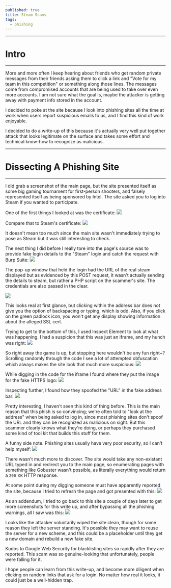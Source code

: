 ```yaml
---
published: true
title: Steam Scams
tags:
  - phishing
---
```

-----
# Intro
-----
More and more often I keep hearing about friends who get random private messages from their friends asking them to click a link and "Vote for my team in this competition" or something along those lines. The messages come from compromised accounts that are being used to take over even more accounts. I am not sure what the goal is, maybe the attacker is getting away with payment info stored in the account.

I decided to poke at the site because I look into phishing sites all the time at work when users report suspicious emails to us, and I find this kind of work enjoyable.

I decided to do a write-up of this because it's actually very well put together attack that looks legitimate on the surface and takes some effort and technical know-how to recognize as malicious.

-----
# Dissecting A Phishing Site
-----
I did grab a screenshot of the main page, but the site presented itself as some big gaming tournament for first-person shooters, and falsely represented itself as being sponsored by Intel. The site asked you to log into Steam if you wanted to participate.

One of the first things I looked at was the certificate:
![]({{site.baseurl}}/assets/images/steam_phish/9.png)

Compare that to Steam's certificate:
![]({{site.baseurl}}/assets/images/steam_phish/8.png)

It doesn't mean too much since the main site wasn't immediately trying to pose as Steam but it was still interesting to check. 

The next thing I did before I really tore into the page's source was to provide fake login details to the "Steam" login and catch the request with Burp Suite:
![]({{site.baseurl}}/assets/images/steam_phish/1.png)

The pop-up window that held the login had the URL of the real steam displayed but as evidenced by this POST request, it wasn't actually sending the details to steam, but rather a PHP script on the scammer's site. The credentials are also passed in the clear.

![]({{site.baseurl}}/assets/images/steam_phish/2.jpg)

This looks real at first glance, but clicking within the address bar does not give you the option of backspacing or typing, which is odd. Also, if you click on the green padlock icon, you won't get any display showing information about the alleged SSL cert.

Trying to get to the bottom of this, I used Inspect Element to look at what was happening. I had a suspicion that this was just an iframe, and my hunch was right:
![]({{site.baseurl}}/assets/images/steam_phish/3.png)

So right away the game is up, but stopping here wouldn't be any fun right~? Scrolling randomly through the code I see a lot of attempted obfuscation which always makes the site look that much more suspicious:
![]({{site.baseurl}}/assets/images/steam_phish/4.png)

While digging in the code for the iframe I found where they put the image for the fake HTTPS logo:
![]({{site.baseurl}}/assets/images/steam_phish/5.png)

Inspecting further, I found how they spoofed the "URL" in the fake address bar:
![]({{site.baseurl}}/assets/images/steam_phish/6.jpg)

Pretty interesting, I haven't seen this kind of thing before. This is the main reason that this phish is so convincing; we're often told to "look at the address" when being asked to log in, since most phishing sites don't spoof the URL and they can be recognized as malicious on sight. But this scammer clearly knows what they're doing, or perhaps they purchased some kind of tool kit that builds this stuff for them.

A funny side note. Phishing sites usually have very poor security, so I can't help myself:
![]({{site.baseurl}}/assets/images/steam_phish/7.jpg)

There wasn't much more to discover. The site would take any non-existant URL typed in and redirect you to the main page, so enumerating pages with something like Gobuster wasn't possible, as literally everything would return a `200 OK` HTTP response.

At some point during my digging someone must have apparently reported the site, because I tried to refresh the page and got presented with this:
![]({{site.baseurl}}/assets/images/steam_phish/10.jpg)

As an addendum, I tried to go back to this site a couple of days later to get more screenshots for this write up, and after bypassing all the phishing warnings, all I saw was this:
![]({{site.baseurl}}/assets/images/steam_phish/11.png)

Looks like the attacker voluntarily wiped the site clean, though for some reason they left the server standing. It's possible they may want to reuse the server for a new scheme, and this could be a placeholder until they get a new domain and rebuild a new fake site.

Kudos to Google Web Security for blacklisting sites so rapidly after they are reported. This scam was so genuine-looking that unfortunately, people were falling for it.

I hope people can learn from this write-up, and become more diligent when clicking on random links that ask for a login. No matter how real it looks, it could just be a well-hidden trap.
